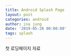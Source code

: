 ```yaml
---
title: Android Splash Page
layout: post
categories: android
author: ina jung
date: '2019-05-28 00:00:00'
tags: splash
---
```


첫 로딩페이지 자료